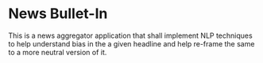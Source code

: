 # News Bullet-In
This is a news aggregator application that shall implement NLP techniques to help understand bias in the a given headline 
and help re-frame the same to a more neutral version of it.

 
